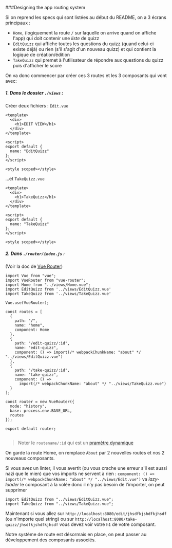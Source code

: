 ###Designing the app routing system

Si on reprend les specs qui sont listées au
début du README, on a 3 écrans principaux :
- `Home`, (logiquement la route `/` sur laquelle on arrive quand on affiche l'app) qui doit contenir une *liste* de quizz
- `EditQuizz` qui affiche toutes les questions du quizz (quand celui-ci existe déjà) ou rien (s'il s'agit d'un nouveau quizz)
et qui contient la logique de création/édition
- `TakeQuizz` qui premet à l'utilisateur de répondre aux questions du quizz puis d'afficher le score

On va donc commencer par créer ces 3 routes et les 3 composants qui vont avec:

##### 1. Dans le dossier `./views` :

Créer deux fichiers : `Edit.vue`

```
<template>
  <div>
    <h1>EDIT VIEW</h1>
  </div>
</template>

<script>
export default {
  name: "EditQuizz"
};
</script>

<style scoped></style>

```

...et `TakeQuizz.vue`

```
<template>
  <div>
    <h1>TakeQuizz</h1>
  </div>
</template>

<script>
export default {
  name: "TakeQuizz"
};
</script>

<style scoped></style>

```

##### 2. Dans `./router/index.js` :

(Voir la doc de [Vue Router](https://router.vuejs.org/guide/#html))

```
import Vue from "vue";
import VueRouter from "vue-router";
import Home from "../views/Home.vue";
import EditQuizz from '../views/EditQuizz.vue'
import TakeQuizz from '../views/TakeQuizz.vue'

Vue.use(VueRouter);

const routes = [
  {
    path: "/",
    name: "home",
    component: Home
  },
  {
    path: "/edit-quizz/:id",
    name: "edit-quizz",
    component: () => import(/* webpackChunkName: "about" */ "../views/EditQuizz.vue")
  },
  {
    path: "/take-quizz/:id",
    name: "take-quizz",
    component: () =>
      import(/* webpackChunkName: "about" */ "../views/TakeQuizz.vue")
  }
];

const router = new VueRouter({
  mode: "history",
  base: process.env.BASE_URL,
  routes
});

export default router;


```

>Noter le `routename/:id` qui est un [pramètre dynamique](https://router.vuejs.org/guide/essentials/dynamic-matching.html#reacting-to-params-changes)
>


On garde la route Home, on remplace `About` par 2 nouvelles routes et nos 2 nouveaux composants.

Si vous avez un linter, il vous avertit (ou vous crache une erreur s'il est aussi nazi que le mien) que vos imports ne servent à rien :
`component: () => import(/* webpackChunkName: "about" */ "../views/Edit.vue")`  va *lazy-loader*
le composant à la volée donc il n'y pas besoin de l'importer, on peut supprimer

```
import EditQuizz from "../views/EditQuizz.vue";
import TakeQuizz from "../views/TakeQuizz.vue";
```

Maintenant si vous allez sur `http://localhost:8080/edit/jhsdfkjshdfkjhsdf` (ou n'importe quel string) ou sur `http://localhost:8080/take-quizz/jhsdfkjshdfkjhsdf`
vous devez voir votre `h1` de votre composant.

Notre système de route est désormais en place, on peut passer au développement des composants associés.


